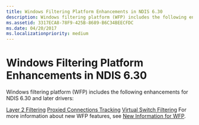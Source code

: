 ```yaml
---
title: Windows Filtering Platform Enhancements in NDIS 6.30
description: Windows filtering platform (WFP) includes the following enhancements for NDIS 6.30 and later drivers
ms.assetid: 3317ECA8-78F9-425B-8689-B6C34BEECFDC
ms.date: 04/20/2017
ms.localizationpriority: medium
---
```


# Windows Filtering Platform Enhancements in NDIS 6.30


Windows filtering platform (WFP) includes the following enhancements for NDIS 6.30 and later drivers:

[Layer 2 Filtering](using-layer-2-filtering.md)
[Proxied Connections Tracking](using-proxied-connections-tracking.md)
[Virtual Switch Filtering](using-virtual-switch-filtering.md)
For more information about new WFP features, see [New Information for WFP](new-information-for-wfp.md).

 

 





